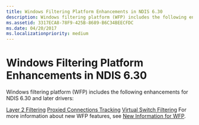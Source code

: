 ```yaml
---
title: Windows Filtering Platform Enhancements in NDIS 6.30
description: Windows filtering platform (WFP) includes the following enhancements for NDIS 6.30 and later drivers
ms.assetid: 3317ECA8-78F9-425B-8689-B6C34BEECFDC
ms.date: 04/20/2017
ms.localizationpriority: medium
---
```


# Windows Filtering Platform Enhancements in NDIS 6.30


Windows filtering platform (WFP) includes the following enhancements for NDIS 6.30 and later drivers:

[Layer 2 Filtering](using-layer-2-filtering.md)
[Proxied Connections Tracking](using-proxied-connections-tracking.md)
[Virtual Switch Filtering](using-virtual-switch-filtering.md)
For more information about new WFP features, see [New Information for WFP](new-information-for-wfp.md).

 

 





